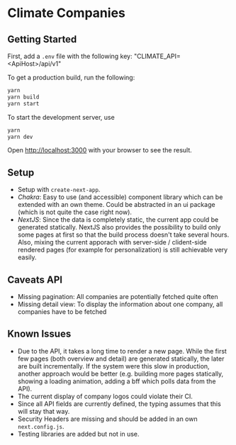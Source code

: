 # Climate Companies

## Getting Started

First, add a `.env` file with the following key: "CLIMATE_API=\<ApiHost\>/api/v1"

To get a production build, run the following:

```bash
yarn
yarn build
yarn start
```

To start the development server, use

```bash
yarn
yarn dev
```

Open [http://localhost:3000](http://localhost:3000) with your browser to see the result.

## Setup

- Setup with `create-next-app`.
- _Chakra_: Easy to use (and accessible) component library which can be extended with an own theme. Could be abstracted in an ui package (which is not quite the case right now).
- _NextJS_: Since the data is completely static, the current app could be generated statically. NextJS also provides the possibility to build only some pages at first so that the build process doesn't take several hours. Also, mixing the current apporach with server-side / clident-side rendered pages (for example for personalization) is still achievable very easily.

## Caveats API

- Missing pagination: All companies are potentially fetched quite often
- Missing detail view: To display the information about one company, all companies have to be fetched

## Known Issues

- Due to the API, it takes a long time to render a new page. While the first few pages (both overview and detail) are generated statically, the later are built incrementally. If the system were this slow in production, another approach would be better (e.g. building more pages statically, showing a loading animation, adding a bff which polls data from the API).
- The current display of company logos could violate their CI.
- Since all API fields are currently defined, the typing assumes that this will stay that way.
- Security Headers are missing and should be added in an own `next.config.js`.
- Testing libraries are added but not in use.
